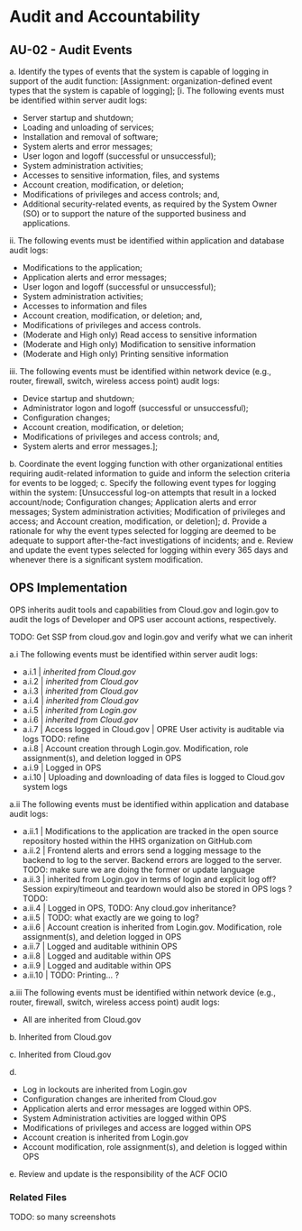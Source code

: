 # Audit and Accountability
## AU-02 - Audit Events

a. Identify the types of events that the system is capable of logging in support of the audit function: [Assignment: organization-defined event types that the system is capable of logging];
 [i. The following events must be identified within server audit logs:
* Server startup and shutdown;
* Loading and unloading of services;
* Installation and removal of software;
* System alerts and error messages;
* User logon and logoff (successful or unsuccessful);
* System administration activities;
* Accesses to sensitive information, files, and systems
* Account creation, modification, or deletion;
* Modifications of privileges and access controls; and,
* Additional security-related events, as required by the System Owner (SO) or to support the nature of the supported business and applications.

ii. The following events must be identified within application and database audit logs:
* Modifications to the application;
* Application alerts and error messages;
* User logon and logoff (successful or unsuccessful);
* System administration activities;
* Accesses to information and files
* Account creation, modification, or deletion; and,
* Modifications of privileges and access controls.
* (Moderate and High only) Read access to sensitive information
* (Moderate and High only) Modification to sensitive information
* (Moderate and High only) Printing sensitive information

iii. The following events must be identified within network device (e.g., router, firewall, switch, wireless access point) audit logs:
* Device startup and shutdown;
* Administrator logon and logoff (successful or unsuccessful);
* Configuration changes;
* Account creation, modification, or deletion;
* Modifications of privileges and access controls; and,
* System alerts and error messages.];

b. Coordinate the event logging function with other organizational entities requiring audit-related information to guide and inform the selection criteria for events to be logged;
c. Specify the following event types for logging within the system: [Unsuccessful log-on attempts that result in a locked account/node;  Configuration changes;  Application alerts and error messages; System administration activities; Modification of privileges and access; and Account creation, modification, or deletion];
d. Provide a rationale for why the event types selected for logging are deemed to be adequate to support after-the-fact investigations of incidents; and
e. Review and update the event types selected for logging within every 365 days and whenever there is a significant system modification.

## OPS Implementation

OPS inherits audit tools and capabilities from Cloud.gov and login.gov to audit the logs of Developer and OPS user account actions, respectively.

TODO: Get SSP from cloud.gov and login.gov and verify what we can inherit

a.i The following events must be identified within server audit logs:
- a.i.1 | *inherited from Cloud.gov*
- a.i.2 | *inherited from Cloud.gov*
- a.i.3 | *inherited from Cloud.gov*
- a.i.4 | *inherited from Cloud.gov*
- a.i.5 | *inherited from Login.gov*
- a.i.6 | *inherited from Cloud.gov*
- a.i.7 | Access logged in Cloud.gov | OPRE User activity is auditable via logs TODO: refine
- a.i.8 | Account creation through Login.gov. Modification, role assignment(s), and deletion logged in OPS
- a.i.9 | Logged in OPS
- a.i.10 | Uploading and downloading of data files is logged to Cloud.gov system logs

a.ii The following events must be identified within application and database audit logs:
- a.ii.1 | Modifications to the application are tracked in the open source repository hosted within the HHS organization on GitHub.com
- a.ii.2 | Frontend alerts and errors send a logging message to the backend to log to the server. Backend errors are logged to the server. TODO: make sure we are doing the former or update language
- a.ii.3 | inherited from Login.gov in terms of login and explicit log off?  Session expiry/timeout and teardown would also be stored in OPS logs ? TODO:
- a.ii.4 | Logged in OPS, TODO: Any cloud.gov inheritance?
- a.ii.5 | TODO: what exactly are we going to log?
- a.ii.6 | Account creation is inherited from Login.gov. Modification, role assignment(s), and deletion logged in OPS
- a.ii.7 | Logged and auditable withinin OPS
- a.ii.8 | Logged and auditable within OPS
- a.ii.9 | Logged and auditable within OPS
- a.ii.10 | TODO: Printing... ?

a.iii The following events must be identified within network device (e.g., router, firewall, switch, wireless access point) audit logs:

- All are inherited from Cloud.gov

b. Inherited from Cloud.gov

c. Inherited from Cloud.gov

d.
- Log in lockouts are inherited from Login.gov
- Configuration changes are inherited from Cloud.gov
- Application alerts and error messages are logged within OPS.
- System Administration activities are logged within OPS
- Modifications of privileges and access are logged within OPS
- Account creation is inherited from Login.gov
- Account modification, role assignment(s), and deletion is logged within OPS

e. Review and update is the responsibility of the ACF OCIO

### Related Files

TODO: so many screenshots
